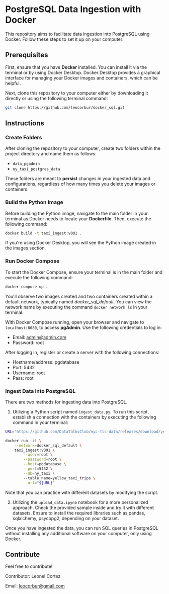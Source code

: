# PostgreSQL Data Ingestion with Docker

This repository aims to facilitate data ingestion into PostgreSQL using Docker. Follow these steps to set it up on your computer:

## Prerequisites

First, ensure that you have **Docker** installed. You can install it via the terminal or by using Docker Desktop. Docker Desktop provides a graphical interface for managing your Docker images and containers, which can be helpful.

Next, clone this repository to your computer either by downloading it directly or using the following terminal command:

 ``` bash
 git clone https://github.com/leocorbur/docker_sql.git
 ```

## Instructions  

### Create Folders

After cloning the repository to your computer, create two folders within the project directory and name them as follows:

- `data_pgadmin` 
- `ny_taxi_postgres_data` 

These folders are meant to **persist** changes in your ingested data and configurations, regardless of how many times you delete your images or containers.

### Build the Python Image

Before building the Python image, navigate to the main folder in your terminal as Docker needs to locate your **Dockerfile**. Then, execute the following command:

``` bash
docker build -t taxi_ingest:v001 .
```

If you're using Docker Desktop, you will see the Python image created in the images section.

### Run Docker Compose

To start the Docker Compose, ensure your terminal is in the main folder and execute the following command:

``` bash
docker-compose up .
```

You'll observe two images created and two containers created within a default network, typically named *docker_sql_default*. You can view the network name by executing the command `docker network ls` in your terminal.

With Docker Compose running, open your browser and navigate to `localhost:8080`, to access **pgAdmin**. Use the following credentials to log in:
- Email: admin@admin.com
- Password: root

After logging in, register or create a server with the following connections:
- Hostname/address: pgdatabase
- Port: 5432
- Username: root
- Pass: root

### Ingest Data into PostgreSQL

There are two methods for ingesting data into PostgreSQL. 

1. Utilizing a Python script named `ingest_data.py`. To run this script, establish a connection with the containers by executing the following command in your terminal:

```bash
URL="https://github.com/DataTalksClub/nyc-tlc-data/releases/download/yellow/yellow_tripdata_2021-01.csv.gz"

docker run -it \
    --network=docker_sql_default \
    taxi_ingest:v001 \
        --user=root \
        --password=root \
        --host=pgdatabase \
        --port=5432 \
        --db=ny_taxi \ 
        --table_name=yellow_taxi_trips \
        --url="${URL}"
```

Note that you can practice with different datasets by modifying the script.

2. Utilizing the `upload_data.ipynb` notebook for a more personalized approach. Check the provided sample inside and try it with different datasets. Ensure to install the required libraries such as pandas, sqlalchemy, psycopg2, depending on your dataset.

Once you have ingested the data, you can run SQL queries in PostgreSQL without installing any additional software on your computer, only using Docker.


## Contribute

Feel free to contribute!

Contributor: Leonel Cortez

Email: leocorbur@gmail.com










